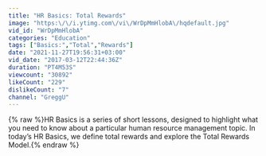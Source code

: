 ```yaml
---
title: "HR Basics: Total Rewards"
image: "https:\/\/i.ytimg.com\/vi\/WrDpMmHlobA\/hqdefault.jpg"
vid_id: "WrDpMmHlobA"
categories: "Education"
tags: ["Basics:","Total","Rewards"]
date: "2021-11-27T19:56:31+03:00"
vid_date: "2017-03-12T22:44:36Z"
duration: "PT4M53S"
viewcount: "30892"
likeCount: "229"
dislikeCount: "7"
channel: "GreggU"
---
```

{% raw %}HR Basics is a series of short lessons, designed to highlight what you need to know about a particular human resource management topic.  In today’s HR Basics, we define total rewards and explore the Total Rewards Model.{% endraw %}
